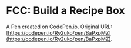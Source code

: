 # FCC: Build a Recipe Box

A Pen created on CodePen.io. Original URL: [https://codepen.io/Ry2uko/pen/BaPxpMZ](https://codepen.io/Ry2uko/pen/BaPxpMZ).

